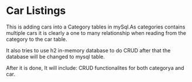 # Car Listings
This is adding cars into a Category tables in mySql.As categories contains multiple cars it is clearly a one to many relationship when reading from the category to the car table.

It also tries to use h2 in-memory database to do CRUD
after that the database will be changed to mysql table.

After it is done, It will include:
CRUD functionalites for both categorya and car.
